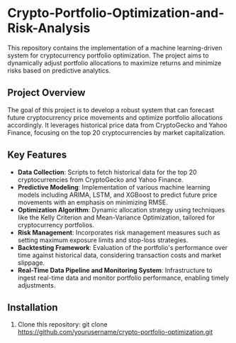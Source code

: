 # Crypto-Portfolio-Optimization-and-Risk-Analysis

This repository contains the implementation of a machine learning-driven system for cryptocurrency portfolio optimization. The project aims to dynamically adjust portfolio allocations to maximize returns and minimize risks based on predictive analytics.

## Project Overview

The goal of this project is to develop a robust system that can forecast future cryptocurrency price movements and optimize portfolio allocations accordingly. It leverages historical price data from CryptoGecko and Yahoo Finance, focusing on the top 20 cryptocurrencies by market capitalization.

## Key Features

- **Data Collection**: Scripts to fetch historical data for the top 20 cryptocurrencies from CryptoGecko and Yahoo Finance.
- **Predictive Modeling**: Implementation of various machine learning models including ARIMA, LSTM, and XGBoost to predict future price movements with an emphasis on minimizing RMSE.
- **Optimization Algorithm**: Dynamic allocation strategy using techniques like the Kelly Criterion and Mean-Variance Optimization, tailored for cryptocurrency portfolios.
- **Risk Management**: Incorporates risk management measures such as setting maximum exposure limits and stop-loss strategies.
- **Backtesting Framework**: Evaluation of the portfolio's performance over time against historical data, considering transaction costs and market slippage.
- **Real-Time Data Pipeline and Monitoring System**: Infrastructure to ingest real-time data and monitor portfolio performance, enabling timely adjustments.

## Installation

1. Clone this repository:
git clone https://github.com/yourusername/crypto-portfolio-optimization.git
